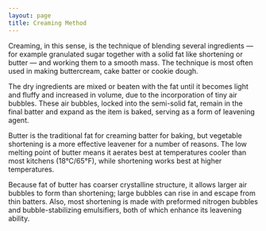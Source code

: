 ```yaml
---
layout: page
title: Creaming Method
---
```


Creaming, in this sense, is the technique of blending several ingredients — for example granulated sugar together with a solid fat like shortening or butter — and working them to a smooth mass. The technique is most often used in making buttercream, cake batter or cookie dough.

The dry ingredients are mixed or beaten with the fat until it becomes light and fluffy and increased in volume, due to the incorporation of tiny air bubbles. These air bubbles, locked into the semi-solid fat, remain in the final batter and expand as the item is baked, serving as a form of leavening agent.

Butter is the traditional fat for creaming batter for baking, but vegetable shortening is a more effective leavener for a number of reasons. The low melting point of butter means it aerates best at temperatures cooler than most kitchens (18°C/65°F), while shortening works best at higher temperatures.

Because fat of butter has coarser crystalline structure, it allows larger air bubbles to form than shortening; large bubbles can rise in and escape from thin batters. Also, most shortening is made with preformed nitrogen bubbles and bubble-stabilizing emulsifiers, both of which enhance its leavening ability.
